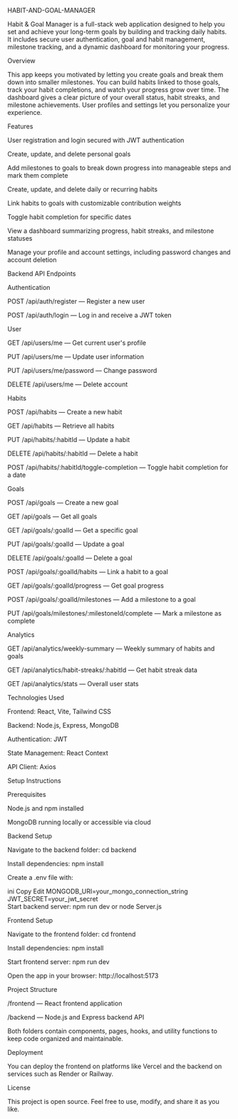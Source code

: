 HABIT-AND-GOAL-MANAGER

Habit & Goal Manager is a full-stack web application designed to help you set and achieve your long-term goals by building and tracking daily habits. It includes secure user authentication, goal and habit management, milestone tracking, and a dynamic dashboard for monitoring your progress.

Overview

This app keeps you motivated by letting you create goals and break them down into smaller milestones. You can build habits linked to those goals, track your habit completions, and watch your progress grow over time. The dashboard gives a clear picture of your overall status, habit streaks, and milestone achievements. User profiles and settings let you personalize your experience.

Features

User registration and login secured with JWT authentication

Create, update, and delete personal goals

Add milestones to goals to break down progress into manageable steps and mark them complete

Create, update, and delete daily or recurring habits

Link habits to goals with customizable contribution weights

Toggle habit completion for specific dates

View a dashboard summarizing progress, habit streaks, and milestone statuses

Manage your profile and account settings, including password changes and account deletion

Backend API Endpoints

Authentication

POST /api/auth/register — Register a new user

POST /api/auth/login — Log in and receive a JWT token

User

GET /api/users/me — Get current user's profile

PUT /api/users/me — Update user information

PUT /api/users/me/password — Change password

DELETE /api/users/me — Delete account

Habits

POST /api/habits — Create a new habit

GET /api/habits — Retrieve all habits

PUT /api/habits/:habitId — Update a habit

DELETE /api/habits/:habitId — Delete a habit

POST /api/habits/:habitId/toggle-completion — Toggle habit completion for a date

Goals

POST /api/goals — Create a new goal

GET /api/goals — Get all goals

GET /api/goals/:goalId — Get a specific goal

PUT /api/goals/:goalId — Update a goal

DELETE /api/goals/:goalId — Delete a goal

POST /api/goals/:goalId/habits — Link a habit to a goal

GET /api/goals/:goalId/progress — Get goal progress

POST /api/goals/:goalId/milestones — Add a milestone to a goal

PUT /api/goals/milestones/:milestoneId/complete — Mark a milestone as complete

Analytics

GET /api/analytics/weekly-summary — Weekly summary of habits and goals

GET /api/analytics/habit-streaks/:habitId — Get habit streak data

GET /api/analytics/stats — Overall user stats

Technologies Used

Frontend: React, Vite, Tailwind CSS

Backend: Node.js, Express, MongoDB

Authentication: JWT

State Management: React Context

API Client: Axios

Setup Instructions

Prerequisites

Node.js and npm installed

MongoDB running locally or accessible via cloud

Backend Setup

Navigate to the backend folder: cd backend

Install dependencies: npm install

Create a .env file with:

ini
Copy
Edit
MONGODB_URI=your_mongo_connection_string  
JWT_SECRET=your_jwt_secret  
Start backend server: npm run dev or node Server.js

Frontend Setup

Navigate to the frontend folder: cd frontend

Install dependencies: npm install

Start frontend server: npm run dev

Open the app in your browser: http://localhost:5173

Project Structure

/frontend — React frontend application

/backend — Node.js and Express backend API

Both folders contain components, pages, hooks, and utility functions to keep code organized and maintainable.

Deployment

You can deploy the frontend on platforms like Vercel and the backend on services such as Render or Railway.

License

This project is open source. Feel free to use, modify, and share it as you like.
